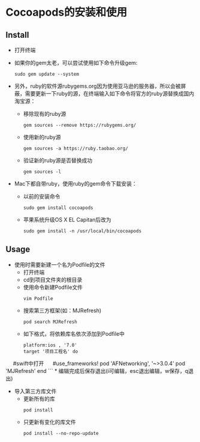 # Cocoapods的安装和使用

## Install
* 打开终端

* 如果你的gem太老，可以尝试使用如下命令升级gem:
  ```
  sudo gem update --system
  ```

* 另外，ruby的软件源rubygems.org因为使用亚马逊的服务器，所以会被屏蔽，需要更新一下ruby的源，在终端输入如下命令将官方的ruby源替换成国内淘宝源：
  * 移除现有的ruby源
    ```
    gem sources --remove https://rubygems.org/
    ```
  * 使用新的ruby源
    ```
    gem sources -a https://ruby.taobao.org/
    ```
  * 验证新的ruby源是否替换成功
    ```
    gem sources -l
    ```
  
* Mac下都自带ruby，使用ruby的gem命令下载安装：
  * 以前的安装命令
    ```
    sudo gem install cocoapods
    ```
  * 苹果系统升级OS X EL Capitan后改为
    ```
    sudo gem install -n /usr/local/bin/cocoapods
    ```
  


## Usage
  * 使用时需要新建一个名为Podfile的文件
    * 打开终端
    * cd到项目文件夹的根目录
    * 使用命令新建Podfile文件
      ```
      vim Podfile
      ```
    * 搜索第三方框架(如：MJRefresh)
      ```
      pod search MJRefresh
      ```
    * 如下格式，将依赖库名依次添加到Podfile中
      ```
      platform:ios , '7.0'
      target '项目工程名' do
      #swift中打开
      #use_frameworks!
        pod 'AFNetworking', '~>3.0.4'
        pod 'MJRefresh'
      end
      ```
    * 编辑完成后保存退出(i可编辑，esc退出编辑，w保存，q退出)
    
  * 导入第三方库文件
    * 更新所有的库
      ```
      pod install
      ```
    * 只更新有变化的库文件
      ```
      pod install --no-repo-update
      ```
      
  
  

